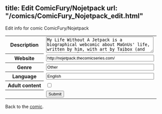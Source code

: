 title: Edit ComicFury/Nojetpack
url: "/comics/ComicFury_Nojetpack_edit.html"
---
Edit info for comic ComicFury/Nojetpack

<form name="comic" action="http://gaepostmail.appspot.com/comic/" method="post">
<table class="comicinfo">
<tr>
<th>Description</th><td><textarea name="description" cols="40" rows="3">My Life Without A Jetpack is a biographical webcomic about MaGnUs' life, written by him, with art by Taibox (and sometimes colored by Mindy Lopkin). Published weekly in English and Spanish.</textarea></td>
</tr>
<tr>
<th>Website</th><td><input type="text" name="url" value="http://nojetpack.thecomicseries.com/" size="40"/></td>
</tr>
<tr>
<th>Genre</th><td><input type="text" name="genre" value="Other" size="40"/></td>
</tr>
<tr>
<th>Language</th><td><input type="text" name="language" value="English" size="40"/></td>
</tr>
<tr>
<th>Adult content</th><td><input type="checkbox" name="adult" value="adult" /></td>
</tr>
<tr>
<th></th><td>
<input type="hidden" name="comic" value="ComicFury_Nojetpack" />
<input type="submit" name="submit" value="Submit" />
</td>
</tr>
</table>
</form>

Back to the [comic](ComicFury_Nojetpack.html).
